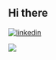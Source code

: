 
## Hi there

[![linkedin](https://img.shields.io/badge/Linkedin-000000?style=for-the-badge&logo=Linkedin&logoColor=white)](https://www.linkedin.com/in/eminayy%C4%B1ld%C4%B1z)

<img src="https://github-readme-stats.vercel.app/api?username=EminAyyildiz&&show_icons=true&title_color=ffffff&icon_color=bb2acf&text_color=daf7dc&bg_color=151515">
